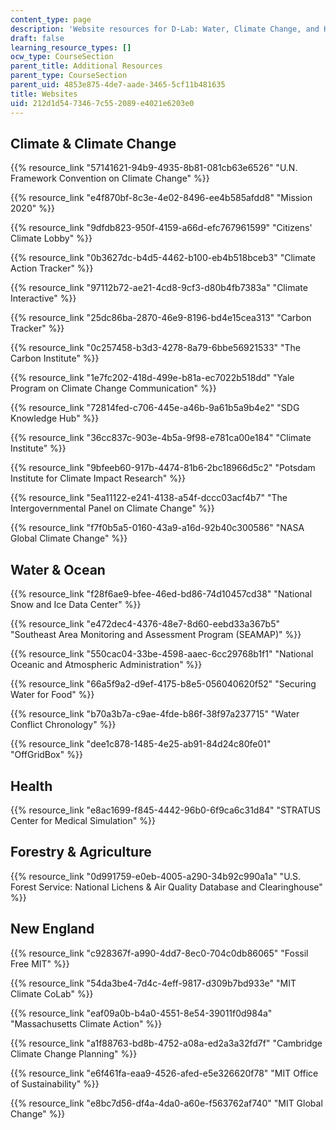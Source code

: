 ```yaml
---
content_type: page
description: 'Website resources for D-Lab: Water, Climate Change, and Health.'
draft: false
learning_resource_types: []
ocw_type: CourseSection
parent_title: Additional Resources
parent_type: CourseSection
parent_uid: 4853e875-4de7-aade-3465-5cf11b481635
title: Websites
uid: 212d1d54-7346-7c55-2089-e4021e6203e0
---
```

## Climate & Climate Change

{{% resource_link "57141621-94b9-4935-8b81-081cb63e6526" "U.N. Framework Convention on Climate Change" %}}

{{% resource_link "e4f870bf-8c3e-4e02-8496-ee4b585afdd8" "Mission 2020" %}}

{{% resource_link "9dfdb823-950f-4159-a66d-efc767961599" "Citizens' Climate Lobby" %}}

{{% resource_link "0b3627dc-b4d5-4462-b100-eb4b518bceb3" "Climate Action Tracker" %}}

{{% resource_link "97112b72-ae21-4cd8-9cf3-d80b4fb7383a" "Climate Interactive" %}}

{{% resource_link "25dc86ba-2870-46e9-8196-bd4e15cea313" "Carbon Tracker" %}}

{{% resource_link "0c257458-b3d3-4278-8a79-6bbe56921533" "The Carbon Institute" %}}

{{% resource_link "1e7fc202-418d-499e-b81a-ec7022b518dd" "Yale Program on Climate Change Communication" %}}

{{% resource_link "72814fed-c706-445e-a46b-9a61b5a9b4e2" "SDG Knowledge Hub" %}}

{{% resource_link "36cc837c-903e-4b5a-9f98-e781ca00e184" "Climate Institute" %}}

{{% resource_link "9bfeeb60-917b-4474-81b6-2bc18966d5c2" "Potsdam Institute for Climate Impact Research" %}}

{{% resource_link "5ea11122-e241-4138-a54f-dccc03acf4b7" "The Intergovernmental Panel on Climate Change" %}}

{{% resource_link "f7f0b5a5-0160-43a9-a16d-92b40c300586" "NASA Global Climate Change" %}}

## Water & Ocean

{{% resource_link "f28f6ae9-bfee-46ed-bd86-74d10457cd38" "National Snow and Ice Data Center" %}}

{{% resource_link "e472dec4-4376-48e7-8d60-eebd33a367b5" "Southeast Area Monitoring and Assessment Program (SEAMAP)" %}}

{{% resource_link "550cac04-33be-4598-aaec-6cc29768b1f1" "National Oceanic and Atmospheric Administration" %}}

{{% resource_link "66a5f9a2-d9ef-4175-b8e5-056040620f52" "Securing Water for Food" %}}

{{% resource_link "b70a3b7a-c9ae-4fde-b86f-38f97a237715" "Water Conflict Chronology" %}}

{{% resource_link "dee1c878-1485-4e25-ab91-84d24c80fe01" "OffGridBox" %}}

## Health

{{% resource_link "e8ac1699-f845-4442-96b0-6f9ca6c31d84" "STRATUS Center for Medical Simulation" %}}

## Forestry & Agriculture

{{% resource_link "0d991759-e0eb-4005-a290-34b92c990a1a" "U.S. Forest Service: National Lichens & Air Quality Database and Clearinghouse" %}}

## New England

{{% resource_link "c928367f-a990-4dd7-8ec0-704c0db86065" "Fossil Free MIT" %}}

{{% resource_link "54da3be4-7d4c-4eff-9817-d309b7bd933e" "MIT Climate CoLab" %}}

{{% resource_link "eaf09a0b-b4a0-4551-8e54-39011f0d984a" "Massachusetts Climate Action" %}}

{{% resource_link "a1f88763-bd8b-4752-a08a-ed2a3a32fd7f" "Cambridge Climate Change Planning" %}}

{{% resource_link "e6f461fa-eaa9-4526-afed-e5e326620f78" "MIT Office of Sustainability" %}}

{{% resource_link "e8bc7d56-df4a-4da0-a60e-f563762af740" "MIT Global Change" %}}